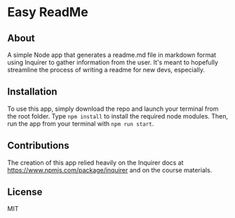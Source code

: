 # Easy ReadMe

## About            
A simple Node app that generates a readme.md file in markdown format using Inquirer to gather information from the user.  It's meant to hopefully streamline the process of writing a readme for new devs, especially.

## Installation 
To use this app, simply download the repo and launch your terminal from the root folder. Type `npm install` to install the required node modules. Then, run the app from your  terminal  with `npm run start`.

## Contributions
The creation of this app relied heavily on the Inquirer docs at https://www.npmjs.com/package/inquirer and on the course materials.

## License 
MIT
